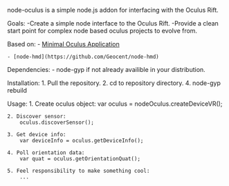 node-oculus is a simple node.js addon for interfacing with the Oculus Rift. 

Goals: 
	-Create a simple node interface to the Oculus Rift.
	-Provide a clean start point for complex node based oculus projects to evolve from.

Based on:
	- [Minimal Oculus Application](https://developer.oculusvr.com/wiki/index.php?title=Minimal_Oculus_Application&status=1)

	- [node-hmd](https://github.com/Geocent/node-hmd)



Dependencies:
	- node-gyp if not already availible in your distribution.

Installation:
	1. Pull the repository.
	2. cd to repository directory.
	4. node-gyp rebuild


Usage:
	1. Create oculus object:
		var oculus = nodeOculus.createDeviceVR();

	2. Discover sensor:
		oculus.discoverSensor();

	3. Get device info:
		var deviceInfo = oculus.getDeviceInfo();

	4. Poll orientation data:
		var quat = oculus.getOrientationQuat();

	5. Feel responsibility to make something cool:
		... 
